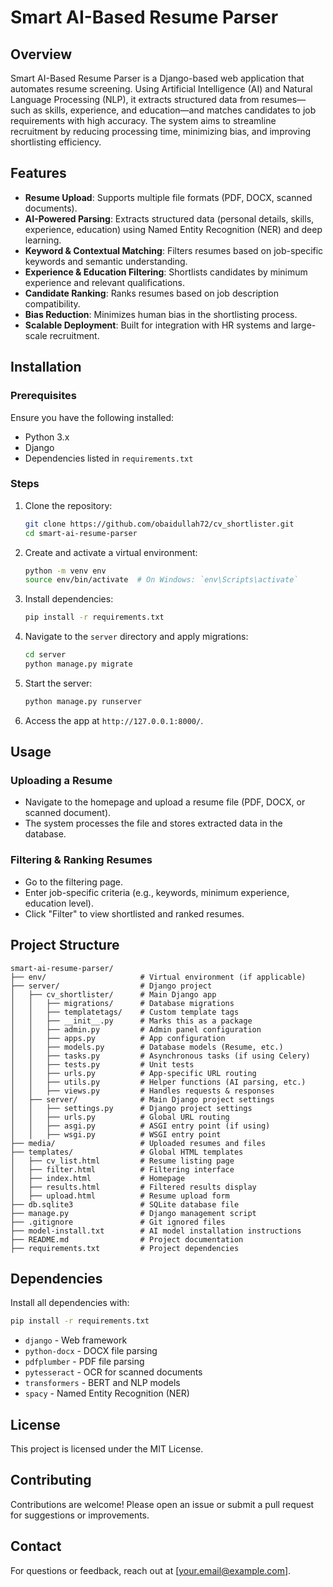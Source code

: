 # Smart AI-Based Resume Parser

## Overview
Smart AI-Based Resume Parser is a Django-based web application that automates resume screening. Using Artificial Intelligence (AI) and Natural Language Processing (NLP), it extracts structured data from resumes—such as skills, experience, and education—and matches candidates to job requirements with high accuracy. The system aims to streamline recruitment by reducing processing time, minimizing bias, and improving shortlisting efficiency.

## Features
- **Resume Upload**: Supports multiple file formats (PDF, DOCX, scanned documents).
- **AI-Powered Parsing**: Extracts structured data (personal details, skills, experience, education) using Named Entity Recognition (NER) and deep learning.
- **Keyword & Contextual Matching**: Filters resumes based on job-specific keywords and semantic understanding.
- **Experience & Education Filtering**: Shortlists candidates by minimum experience and relevant qualifications.
- **Candidate Ranking**: Ranks resumes based on job description compatibility.
- **Bias Reduction**: Minimizes human bias in the shortlisting process.
- **Scalable Deployment**: Built for integration with HR systems and large-scale recruitment.

## Installation

### Prerequisites
Ensure you have the following installed:
- Python 3.x
- Django
- Dependencies listed in `requirements.txt`

### Steps
1. Clone the repository:
   ```bash
   git clone https://github.com/obaidullah72/cv_shortlister.git
   cd smart-ai-resume-parser
   ```

2. Create and activate a virtual environment:
   ```bash
   python -m venv env
   source env/bin/activate  # On Windows: `env\Scripts\activate`
   ```

3. Install dependencies:
   ```bash
   pip install -r requirements.txt
   ```

4. Navigate to the `server` directory and apply migrations:
   ```bash
   cd server
   python manage.py migrate
   ```

5. Start the server:
   ```bash
   python manage.py runserver
   ```

6. Access the app at `http://127.0.0.1:8000/`.

## Usage

### Uploading a Resume
- Navigate to the homepage and upload a resume file (PDF, DOCX, or scanned document).
- The system processes the file and stores extracted data in the database.

### Filtering & Ranking Resumes
- Go to the filtering page.
- Enter job-specific criteria (e.g., keywords, minimum experience, education level).
- Click "Filter" to view shortlisted and ranked resumes.

## Project Structure
```
smart-ai-resume-parser/
├── env/                     # Virtual environment (if applicable)
├── server/                  # Django project
│   ├── cv_shortlister/      # Main Django app
│   │   ├── migrations/      # Database migrations
│   │   ├── templatetags/    # Custom template tags
│   │   ├── __init__.py      # Marks this as a package
│   │   ├── admin.py         # Admin panel configuration
│   │   ├── apps.py          # App configuration
│   │   ├── models.py        # Database models (Resume, etc.)
│   │   ├── tasks.py         # Asynchronous tasks (if using Celery)
│   │   ├── tests.py         # Unit tests
│   │   ├── urls.py          # App-specific URL routing
│   │   ├── utils.py         # Helper functions (AI parsing, etc.)
│   │   ├── views.py         # Handles requests & responses
│   ├── server/              # Main Django project settings
│   │   ├── settings.py      # Django project settings
│   │   ├── urls.py          # Global URL routing
│   │   ├── asgi.py          # ASGI entry point (if using)
│   │   ├── wsgi.py          # WSGI entry point
├── media/                   # Uploaded resumes and files
├── templates/               # Global HTML templates
│   ├── cv_list.html         # Resume listing page
│   ├── filter.html          # Filtering interface
│   ├── index.html           # Homepage
│   ├── results.html         # Filtered results display
│   ├── upload.html          # Resume upload form
├── db.sqlite3               # SQLite database file
├── manage.py                # Django management script
├── .gitignore               # Git ignored files
├── model-install.txt        # AI model installation instructions
├── README.md                # Project documentation
├── requirements.txt         # Project dependencies
```

## Dependencies
Install all dependencies with:
```bash
pip install -r requirements.txt
```

- `django` - Web framework
- `python-docx` - DOCX file parsing
- `pdfplumber` - PDF file parsing
- `pytesseract` - OCR for scanned documents
- `transformers` - BERT and NLP models
- `spacy` - Named Entity Recognition (NER)

## License
This project is licensed under the MIT License.

## Contributing
Contributions are welcome! Please open an issue or submit a pull request for suggestions or improvements.

## Contact
For questions or feedback, reach out at [your.email@example.com].
